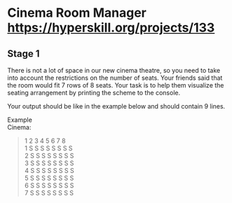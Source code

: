 # Cinema Room Manager https://hyperskill.org/projects/133

## Stage 1  
There is not a lot of space in our new cinema theatre, so you need to take into account the restrictions on the number of seats. Your friends said that the room would fit 7 rows of 8 seats. Your task is to help them visualize the seating arrangement by printing the scheme to the console.

Your output should be like in the example below and should contain 9 lines.

Example  
Cinema:  
>  1 2 3 4 5 6 7 8  
>1 S S S S S S S S  
>2 S S S S S S S S  
>3 S S S S S S S S  
>4 S S S S S S S S  
>5 S S S S S S S S  
>6 S S S S S S S S  
>7 S S S S S S S S


